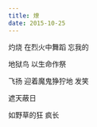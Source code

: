 ```yaml
---
title: 燎
date: 2015-10-25
---
```


灼烧
在烈火中舞蹈
忘我的
<!--more-->
地狱鸟
以生命作祭

飞扬
迎着魔鬼狰狞地
发笑

遮天蔽日

如野草的狂
疯长